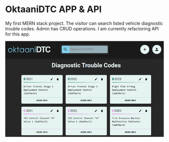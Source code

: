 # OktaaniDTC APP & API

My first MERN stack project. The visitor can search listed vehicle diagnostic trouble codes. Admin has CRUD operations. I am currently refactoring API for this app.

![Preview of oktaaniDTC](oktaani-dtc-preview.png)
